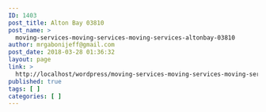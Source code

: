 ```yaml
---
ID: 1403
post_title: Alton Bay 03810
post_name: >
  moving-services-moving-services-moving-services-altonbay-03810
author: mrgabonijeff@gmail.com
post_date: 2018-03-28 01:36:32
layout: page
link: >
  http://localhost/wordpress/moving-services-moving-services-moving-services-altonbay-03810/
published: true
tags: [ ]
categories: [ ]
---
```


